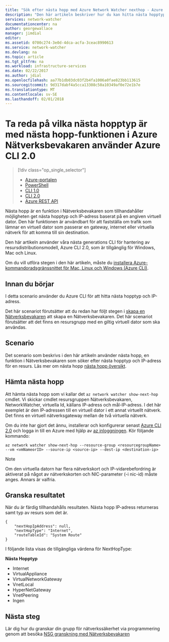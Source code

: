 ```yaml
---
title: "Sök efter nästa hopp med Azure Network Watcher nexthop - Azure CLI 2.0 | Microsoft Docs"
description: "Den här artikeln beskriver hur du kan hitta nästa hopptyp är och ip-adressen med nästa hopp med Azure CLI."
services: network-watcher
documentationcenter: na
author: georgewallace
manager: jimdial
editor: 
ms.assetid: 0700c274-3e0d-4dca-acfa-3ceac8990613
ms.service: network-watcher
ms.devlang: na
ms.topic: article
ms.tgt_pltfrm: na
ms.workload: infrastructure-services
ms.date: 02/22/2017
ms.author: jdial
ms.openlocfilehash: aa77b1db03dc03f2b4fa1006a0fae823bb113615
ms.sourcegitcommit: 9d317dabf4a5cca13308c50a10349af0e72e1b7e
ms.translationtype: MT
ms.contentlocale: sv-SE
ms.lasthandoff: 02/01/2018
---
```

# <a name="find-out-what-the-next-hop-type-is-using-the-next-hop-capability-in-azure-network-watcher-using-azure-cli-20"></a>Ta reda på vilka nästa hopptyp är med nästa hopp-funktionen i Azure Nätverksbevakaren använder Azure CLI 2.0

> [!div class="op_single_selector"]
> - [Azure-portalen](network-watcher-check-next-hop-portal.md)
> - [PowerShell](network-watcher-check-next-hop-powershell.md)
> - [CLI 1.0](network-watcher-check-next-hop-cli-nodejs.md)
> - [CLI 2.0](network-watcher-check-next-hop-cli.md)
> - [Azure REST API](network-watcher-check-next-hop-rest.md)

Nästa hopp är en funktion i Nätverksbevakaren som tillhandahåller möjligheten get nästa hopptyp och IP-adress baserat på en angiven virtuell dator. Den här funktionen är användbart för att fastställa om trafik som lämnar en virtuell dator som passerar en gateway, internet eller virtuella nätverk för att komma till sin destination.

Den här artikeln använder våra nästa generations CLI för hantering av resursdistributionsmodell, Azure CLI 2.0, som är tillgänglig för Windows, Mac och Linux.

Om du vill utföra stegen i den här artikeln, måste du [installera Azure-kommandoradsgränssnittet för Mac, Linux och Windows (Azure CLI)](https://docs.microsoft.com/cli/azure/install-az-cli2).

## <a name="before-you-begin"></a>Innan du börjar

I detta scenario använder du Azure CLI för att hitta nästa hopptyp och IP-adress.

Det här scenariot förutsätter att du redan har följt stegen i [skapa en Nätverksbevakaren](network-watcher-create.md) att skapa en Nätverksbevakaren. Det här scenariot förutsätter att det finns en resursgrupp med en giltig virtuell dator som ska användas.

## <a name="scenario"></a>Scenario

Det scenario som beskrivs i den här artikeln använder nästa hopp, en funktion i Nätverksbevakaren som söker efter nästa hopptyp och IP-adress för en resurs. Läs mer om nästa hopp [nästa hopp översikt](network-watcher-next-hop-overview.md).


## <a name="get-next-hop"></a>Hämta nästa hopp

Att hämta nästa hopp som vi kallar det `az network watcher show-next-hop` cmdlet. Vi skickar cmdlet resursgruppen Nätverksbevakaren, NetworkWatcher, virtuella Id, källans IP-adress och mål-IP-adress. I det här exemplet är den IP-adressen till en virtuell dator i ett annat virtuellt nätverk. Det finns en virtuell nätverksgateway mellan de två virtuella nätverk.

Om du inte har gjort det ännu, installerar och konfigurerar senast [Azure CLI 2.0](/cli/azure/install-az-cli2) och logga in till en Azure med hjälp av [az inloggningen](/cli/azure/#az_login). Kör följande kommando:

```azurecli
az network watcher show-next-hop --resource-group <resourcegroupName> --vm <vmNameorID> --source-ip <source-ip> --dest-ip <destination-ip>

```

> [!NOTE]
Om den virtuella datorn har flera nätverkskort och IP-vidarebefordring är aktiverat på något av nätverkskorten och NIC-parameter (-i nic-id) måste anges. Annars är valfria.

## <a name="review-results"></a>Granska resultatet

När du är färdig tillhandahålls resultaten. Nästa hopp IP-adress returneras samt typ av resurs som det är.

```azurecli
{
    "nextHopIpAddress": null,
    "nextHopType": "Internet",
    "routeTableId": "System Route"
}
```

I följande lista visas de tillgängliga värdena för NextHopType:

**Nästa Hopptyp**

* Internet
* VirtualAppliance
* VirtualNetworkGateway
* VnetLocal
* HyperNetGateway
* VnetPeering
* Ingen

## <a name="next-steps"></a>Nästa steg

Lär dig hur du granskar din grupp för nätverkssäkerhet via programmering genom att besöka [NSG granskning med Nätverksbevakaren](network-watcher-nsg-auditing-powershell.md)

